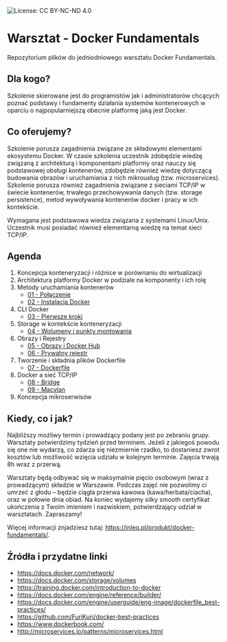 ![License: CC BY-NC-ND 4.0](https://img.shields.io/badge/License-CC%20BY--NC--ND%204.0-lightgrey.svg)

# Warsztat - Docker Fundamentals
Repozytorium plików do jedniodniowego warsztatu Docker Fundamentals.

## Dla kogo?

Szkolenie skierowane jest do programistów jak i administratorów chcących poznać podstawy i fundamenty działania systemów kontenerowych w oparciu o najpopularniejszą obecnie platformę jaką jest Docker.

## Co oferujemy?

Szkolenie porusza zagadnienia związane ze składowymi elementami ekosystemu Docker. W czasie szkolenia uczestnik zdobędzie wiedzę związaną z architekturą i komponentami platformy oraz nauczy się podstawowej obsługi kontenerów, zdobędzie również wiedzę dotyczącą budowania obrazów i uruchamiania z nich mikrousług (tzw. microservices). Szkolenie porusza również zagadnienia związane z sieciami TCP/IP w świecie kontenerów, trwałego przechowywania danych (tzw. storage persistence), metod wywoływania kontenerów docker i pracy w ich kontekście.

Wymagana jest podstawowa wiedza związana z systemami Linux/Unix. Uczestnik musi posiadać również elementarną wiedzę na temat sieci TCP/IP.

## Agenda

1.	Koncepcja konteneryzacji i różnice w porównaniu do wirtualizacji
2.	Architektura platformy Docker w podziale na komponenty i ich rolę
3.	Metody uruchamiania kontenerów
    * [01 - Połączenie](https://github.com/inleo-pl/Warsztaty-Docker-Fundamentals/blob/master/01-Polaczenie.md)
    * [02 - Instalacja Docker](https://github.com/inleo-pl/Warsztaty-Docker-Fundamentals/blob/master/02-Instalacja-Docker.md)
4.	CLI Docker
    * [03 - Pierwsze kroki](https://github.com/inleo-pl/Warsztaty-Docker-Fundamentals/blob/master/03-Pierwsze-kroki.md)
5.	Storage w kontekście konteneryzacji
    * [04 - Wolumeny i punkty montowania](https://github.com/inleo-pl/Warsztaty-Docker-Fundamentals/blob/master/04-Wolumeny-i-punkty-montowania.md)
6.	Obrazy i Rejestry
    * [05 - Obrazy i Docker Hub](https://github.com/inleo-pl/Warsztaty-Docker-Fundamentals/blob/master/05-Obrazy-i-Docker-Hub.md)
    * [06 - Prywatny rejestr](https://github.com/inleo-pl/Warsztaty-Docker-Fundamentals/blob/master/06-Prywatny-rejestr.md)
7.	Tworzenie i składnia plików Dockerfile
    * [07 - Dockerfile](https://github.com/inleo-pl/Warsztaty-Docker-Fundamentals/blob/master/07-Dockerfile.md)
8.	Docker a sieć TCP/IP
    * [08 - Bridge](https://github.com/inleo-pl/Warsztaty-Docker-Fundamentals/blob/master/08-Bridge.md)
    * [09 - Macvlan](https://github.com/inleo-pl/Warsztaty-Docker-Fundamentals/blob/master/09-Macvlan.md)
9.	Koncepcja mikroserwisów

## Kiedy, co i jak?

Najbliższy możliwy termin i prowadzący podany jest po zebraniu grupy. Warsztaty potwierdzimy tydzień przed terminem. Jeżeli z jakiegoś powodu się one nie wydarzą, co zdarza się niezmiernie rzadko, to dostaniesz zwrot kosztów lub możliwość wzięcia udziału w kolejnym terminie. Zajęcia trwają 8h wraz z przerwą.

Warsztaty będą odbywać się w maksymalnie pięcio osobowym (wraz z prowadzącym) składzie w Warszawie. Podczas zajęć nie pozwolimy ci umrzeć z głodu – będzie ciągła przerwa kawowa (kawa/herbata/ciacha), oraz w połowie dnia obiad. Na koniec wydajemy silky smooth certyfikat ukończenia z Twoim imieniem i nazwiskiem, potwierdzający udział w warsztatach. Zapraszamy!

Więcej informacji znjadziesz tutaj: https://inleo.pl/produkt/docker-fundamentals/.

## Źródła i przydatne linki

 * https://docs.docker.com/network/
 * https://docs.docker.com/storage/volumes
 * https://training.docker.com/introduction-to-docker
 * https://docs.docker.com/engine/reference/builder/
 * https://docs.docker.com/engine/userguide/eng-image/dockerfile_best-practices/
 * https://github.com/FuriKuri/docker-best-practices
 * https://www.dockerbook.com/
 * http://microservices.io/patterns/microservices.html
